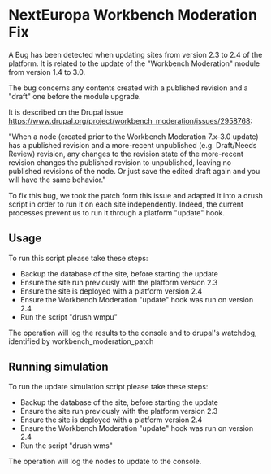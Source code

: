 NextEuropa Workbench Moderation Fix
===================================
A Bug has been detected when updating sites from version 2.3 to 2.4 of the
platform.
It is related to the update of the "Workbench Moderation" module from
version 1.4 to 3.0.

The bug concerns any contents created with a published revision and a "draft" one before the module upgrade.

It is described on the Drupal issue https://www.drupal.org/project/workbench_moderation/issues/2958768:

"When a node (created prior to the Workbench Moderation 7.x-3.0 update) has a published revision and a more-recent unpublished (e.g. Draft/Needs Review) revision, any changes to the revision state of the more-recent revision changes the published revision to unpublished, leaving no published revisions of the node. Or just save the edited draft again and you will have the same behavior."

To fix this bug, we took the patch form this issue and adapted it into a drush script in order to run it on each site independently.
Indeed, the current processes prevent us to run it through a platform "update" hook.

Usage
-----
To run this script please take these steps:
  - Backup the database of the site, before starting the update
  - Ensure the site run previously with the platform version 2.3
  - Ensure the site is deployed with a platform version 2.4
  - Ensure the Workbench Moderation "update" hook was run on version 2.4
  - Run the script "drush wmpu"

The operation will log the results to the console and to drupal's watchdog, identified by workbench_moderation_patch

Running simulation
-----
To run the update simulation script please take these steps:
  - Backup the database of the site, before starting the update
  - Ensure the site run previously with the platform version 2.3
  - Ensure the site is deployed with a platform version 2.4
  - Ensure the Workbench Moderation "update" hook was run on version 2.4
  - Run the script "drush wms"

The operation will log the nodes to update to the console.
